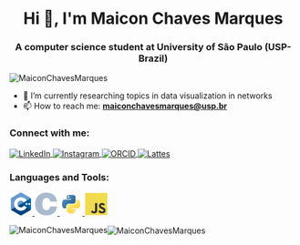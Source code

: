 <h1 align="center">Hi 👋, I'm Maicon Chaves Marques</h1>
<h3 align="center">A computer science student at University of São Paulo (USP-Brazil)</h3>

<p align="left">
  <img src="https://komarev.com/ghpvc/?username=MaiconChavesMarques&label=Profile%20views&color=0e75b6&style=flat" alt="MaiconChavesMarques" />
</p>

- 🌱 I’m currently researching topics in data visualization in networks  
- 📫 How to reach me: **maiconchavesmarques@usp.br**

<h3 align="left">Connect with me:</h3>
<p align="left">
  <a href="https://linkedin.com/in/maicon-chaves-marques-5478b2226/" target="blank">
    <img align="center" src="https://raw.githubusercontent.com/rahuldkjain/github-profile-readme-generator/master/src/images/icons/Social/linked-in-alt.svg" alt="LinkedIn" height="30" width="40" />
  </a>
  <a href="https://instagram.com/maicon.chaves222/" target="blank">
    <img align="center" src="https://raw.githubusercontent.com/rahuldkjain/github-profile-readme-generator/master/src/images/icons/Social/instagram.svg" alt="Instagram" height="30" width="40" />
  </a>
  <a href="https://orcid.org/0009-0006-0347-7033" target="blank">
    <img align="center" src="https://img.shields.io/badge/ORCID-A6CE39?style=flat&logo=orcid&logoColor=white" alt="ORCID" height="30"/>
  </a>
  <a href="https://lattes.cnpq.br/7481059287073726" target="blank">
    <img align="center" src="https://img.shields.io/badge/Lattes-0055A4?style=flat&logoWidth=20&logo=https://raw.githubusercontent.com/arthurtramos/assets/main/lattes.png" alt="Lattes" height="30"/>
  </a>
</p>

<h3 align="left">Languages and Tools:</h3>
<p align="left">
  <a href="https://isocpp.org/" target="_blank" rel="noreferrer">
    <img src="https://raw.githubusercontent.com/devicons/devicon/master/icons/cplusplus/cplusplus-original.svg" alt="c++" width="40" height="40"/>
  </a>
  <a href="https://www.cprogramming.com/" target="_blank" rel="noreferrer">
    <img src="https://raw.githubusercontent.com/devicons/devicon/master/icons/c/c-original.svg" alt="c" width="40" height="40"/>
  </a>
  <a href="https://www.python.org/" target="_blank">
    <img src="https://raw.githubusercontent.com/devicons/devicon/master/icons/python/python-original.svg" alt="python" width="40" height="40"/>
  </a>
  <a href="https://developer.mozilla.org/docs/Web/JavaScript" target="_blank" rel="noreferrer">
    <img src="https://raw.githubusercontent.com/devicons/devicon/master/icons/javascript/javascript-original.svg" alt="javascript" width="40" height="40"/>
  </a>
</p>

<p>
  <img align="left" src="https://github-readme-stats.vercel.app/api/top-langs?username=MaiconChavesMarques&show_icons=true&locale=en&layout=compact" alt="MaiconChavesMarques" />
</p>

<p>
  <img align="center" src="https://github-readme-stats.vercel.app/api?username=MaiconChavesMarques&show_icons=true&locale=en" alt="MaiconChavesMarques" />
</p>
